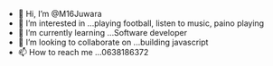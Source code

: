 - 👋 Hi, I’m @M16Juwara
- 👀 I’m interested in ...playing football, listen to music, paino playing
- 🌱 I’m currently learning ...Software developer
- 💞️ I’m looking to collaborate on ...building javascript
- 📫 How to reach me ...0638186372

<!---
M16Juwara/M16Juwara is a ✨ special ✨ repository because its `README.md` (this file) appears on your GitHub profile.
You can click the Preview link to take a look at your changes.
--->
